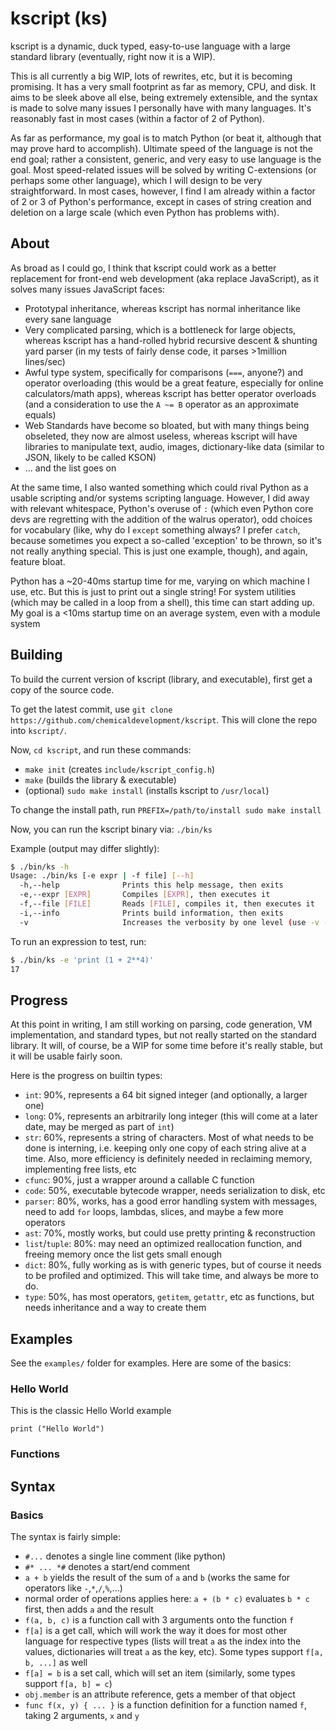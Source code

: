 # kscript (ks)

kscript is a dynamic, duck typed, easy-to-use language with a large standard library (eventually, right now it is a WIP).

This is all currently a big WIP, lots of rewrites, etc, but it is becoming promising. It has a very small footprint as far as memory, CPU, and disk. It aims to be sleek above all else, being extremely extensible, and the syntax is made to solve many issues I personally have with many languages. It's reasonably fast in most cases (within a factor of 2 of Python).

As far as performance, my goal is to match Python (or beat it, although that may prove hard to accomplish). Ultimate speed of the language is not the end goal; rather a consistent, generic, and very easy to use language is the goal. Most speed-related issues will be solved by writing C-extensions (or perhaps some other language), which I will design to be very straightforward. In most cases, however, I find I am already within a factor of 2 or 3 of Python's performance, except in cases of string creation and deletion on a large scale (which even Python has problems with).

## About

As broad as I could go, I think that kscript could work as a better replacement for front-end web development (aka replace JavaScript), as it solves many issues JavaScript faces:
  * Prototypal inheritance, whereas kscript has normal inheritance like every sane language
  * Very complicated parsing, which is a bottleneck for large objects, whereas kscript has a hand-rolled hybrid recursive descent & shunting yard parser (in my tests of fairly dense code, it parses >1million lines/sec)
  * Awful type system, specifically for comparisons (`===`, anyone?) and operator overloading (this would be a great feature, especially for online calculators/math apps), whereas kscript has better operator overloads (and a consideration to use the `A ~= B` operator as an approximate equals)
  * Web Standards have become so bloated, but with many things being obseleted, they now are almost useless, whereas kscript will have libraries to manipulate text, audio, images, dictionary-like data (similar to JSON, likely to be called KSON)
  * ... and the list goes on

At the same time, I also wanted something which could rival Python as a usable scripting and/or systems scripting language. However, I did away with relevant whitespace, Python's overuse of `:` (which even Python core devs are regretting with the addition of the walrus operator), odd choices for vocabulary (like, why do I `except` something always? I prefer `catch`, because sometimes you expect a so-called 'exception' to be thrown, so it's not really anything special. This is just one example, though), and again, feature bloat.

Python has a ~20-40ms startup time for me, varying on which machine I use, etc. But this is just to print out a single string! For system utilities (which may be called in a loop from a shell), this time can start adding up. My goal is a <10ms startup time on an average system, even with a module system


## Building

To build the current version of kscript (library, and executable), first get a copy of the source code.

To get the latest commit, use `git clone https://github.com/chemicaldevelopment/kscript`. This will clone the repo into `kscript/`.

Now, `cd kscript`, and run these commands:

  * `make init` (creates `include/kscript_config.h`)
  * `make` (builds the library & executable)
  * (optional) `sudo make install` (installs kscript to `/usr/local`)

To change the install path, run `PREFIX=/path/to/install sudo make install`

Now, you can run the kscript binary via: `./bin/ks`

Example (output may differ slightly):
```bash
$ ./bin/ks -h
Usage: ./bin/ks [-e expr | -f file] [--h]
  -h,--help              Prints this help message, then exits
  -e,--expr [EXPR]       Compiles [EXPR], then executes it
  -f,--file [FILE]       Reads [FILE], compiles it, then executes it
  -i,--info              Prints build information, then exits
  -v                     Increases the verbosity by one level (use -v -v for more verbosity)
```

To run an expression to test, run:

```bash
$ ./bin/ks -e 'print (1 + 2**4)'
17
```


## Progress

At this point in writing, I am still working on parsing, code generation, VM implementation, and standard types, but not really started on the standard library. It will, of course, be a WIP for some time before it's really stable, but it will be usable fairly soon.

Here is the progress on builtin types:

  * `int`: 90%, represents a 64 bit signed integer (and optionally, a larger one)
  * `long`: 0%, represents an arbitrarily long integer (this will come at a later date, may be merged as part of `int`)
  * `str`: 60%, represents a string of characters. Most of what needs to be done is interning, i.e. keeping only one copy of each string alive at a time. Also, more efficiency is definitely needed in reclaiming memory, implementing free lists, etc
  * `cfunc`: 90%, just a wrapper around a callable C function
  * `code`: 50%, executable bytecode wrapper, needs serialization to disk, etc
  * `parser`: 80%, works, has a good error handling system with messages, need to add `for` loops, lambdas, slices, and maybe a few more operators
  * `ast`: 70%, mostly works, but could use pretty printing & reconstruction
  * `list`/`tuple`: 80%: may need an optimized reallocation function, and freeing memory once the list gets small enough
  * `dict`: 80%, fully working as is with generic types, but of course it needs to be profiled and optimized. This will take time, and always be more to do.
  * `type`: 50%, has most operators, `getitem`, `getattr`, etc as functions, but needs inheritance and a way to create them


## Examples

See the `examples/` folder for examples. Here are some of the basics:


### Hello World

This is the classic Hello World example

```
print ("Hello World")
```

### Functions

## Syntax

### Basics

The syntax is fairly simple:

  * `#...` denotes a single line comment (like python)
  * `#* ... *#` denotes a start/end comment
  * `a + b` yields the result of the sum of `a` and `b` (works the same for operators like `-`,`*`,`/`,`%`,...)
  * normal order of operations applies here: `a + (b * c)` evaluates `b * c` first, then adds `a` and the result
  * `f(a, b, c)` is a function call with 3 arguments onto the function `f`
  * `f[a]` is a get call, which will work the way it does for most other language for respective types (lists will treat `a` as the index into the values, dictionaries will treat `a` as the key, etc). Some types support `f[a, b, ...]` as well
  * `f[a] = b` is a set call, which will set an item (similarly, some types support `f[a, b] = c`)
  * `obj.member` is an attribute reference, gets a member of that object
  * `func f(x, y) { ... }` is a function definition for a function named `f`, taking 2 arguments, `x` and `y`

